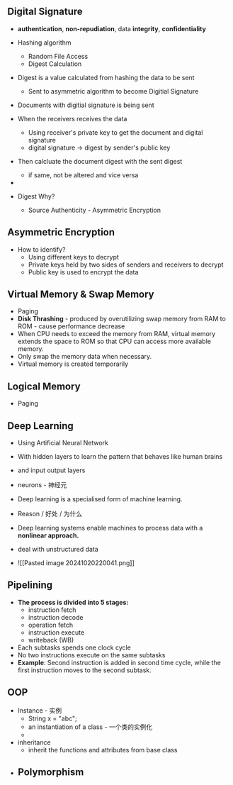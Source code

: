 ## Digital Signature
- **authentication**, **non-repudiation**, data **integrity**, **confidentiality**
- Hashing algorithm
	- Random File Access
	- Digest Calculation
- Digest is a value calculated from hashing the data to be sent
	- Sent to asymmetric algorithm to become Digitial Signature
- Documents with digitial signature is being sent
- When the receivers receives the data
	- Using receiver's private key to get the document and digital signature
	- digital signature -> digest   by sender's public key
- Then calcluate the document digest with the sent digest
	- if same, not be altered and vice versa

- 
- Digest Why?
	- Source Authenticity - Asymmetric Encryption



## Asymmetric Encryption
- How to identify?
	- Using different keys to decrypt
	- Private keys held by two sides of senders and receivers to decrypt
	- Public key is used to encrypt the data


## Virtual Memory & Swap Memory
- Paging
- **Disk Thrashing** - produced by overutilizing swap memory from RAM to ROM - cause performance decrease
- When CPU needs to exceed the memory from RAM,  virtual memory extends the space to ROM so that CPU can access more available memory.
- Only swap the memory data when necessary.
- Virtual memory is created temporarily

## Logical Memory
- Paging



## Deep Learning
- Using Artificial Neural Network
- With hidden layers to learn the pattern that behaves like human brains
- and input output layers
- neurons - 神经元
- Deep learning is a specialised form of machine learning.

- Reason / 好处 / 为什么
- Deep learning systems enable machines to process data with a **nonlinear approach.**
- deal with unstructured data
- ![[Pasted image 20241020220041.png]]


## Pipelining
- **The process is divided into 5 stages:**
	- instruction fetch
	- instruction decode
	- operation fetch
	- instruction execute
	- writeback (WB)
- Each subtasks spends one clock cycle
- No two instructions execute on the same subtasks
- **Example**: Second instruction is added in second time cycle, while the first instruction moves to the second subtask.

## OOP
- Instance - 实例
	- String x = "abc";
	- an instantiation of a class - 一个类的实例化
	- 
- inheritance 
	- inherit the functions and attributes from base class
- Polymorphism
	- 